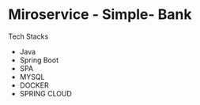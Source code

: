 # Miroservice - Simple- Bank

Tech Stacks
- Java
- Spring Boot
- SPA
- MYSQL
- DOCKER
- SPRING CLOUD
